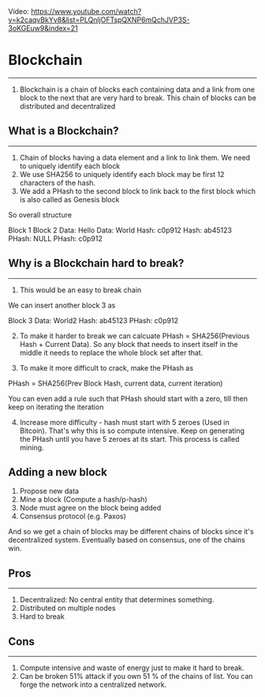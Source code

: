 Video: https://www.youtube.com/watch?v=k2caqvBkYv8&list=PLQnljOFTspQXNP6mQchJVP3S-3oKGEuw9&index=21 

# Blockchain
----------

1. Blockchain is a chain of blocks each containing data and a link from one block to the next that are very hard to break. This chain of blocks can be distributed and decentralized


## What is a Blockchain?
---------------------
1. Chain of blocks having a data element and a link to link them. We need to uniquely identify each block
2. We use SHA256 to uniquely identify each block may be first 12 characters of the hash. 
3. We add a PHash to the second block to link back to the first block which is also called as Genesis block

So overall structure


Block 1                          Block 2
Data: Hello                     Data: World
Hash: c0p912                    Hash: ab45123 
PHash: NULL                     PHash: c0p912






## Why is a Blockchain hard to break?
--------------------------------- 
1. This would be an easy to break chain

We can insert another block 3 as 

Block 3
Data: World2
Hash: ab45123
PHash: c0p912  


2. To make it harder to break we can calcuate PHash = SHA256(Previous Hash + Current Data). So any block that needs to insert itself in the middle it needs to replace the whole block set after that.

3. To make it more difficult to crack, make the PHash as

PHash = SHA256(Prev Block Hash, current data, current iteration)

You can even add a rule such that PHash should start with a zero, till then keep on iterating the iteration

4. Increase more difficulty - hash must start with 5 zeroes (Used in Bitcoin). That's why this is so compute intensive. Keep on generating the PHash until you have 5 zeroes at its start. This process is called mining.

## Adding a new block
1. Propose new data
2. Mine a block (Compute a hash/p-hash)
3. Node must agree on the block being added
4. Consensus protocol (e.g. Paxos)

And so we get a chain of blocks may be different chains of blocks since it's decentralized system. Eventually based on consensus, one of the chains win.

## Pros
----
1. Decentralized: No central entity that determines something.
2. Distributed on multiple nodes
3. Hard to break


## Cons
----
1. Compute intensive and waste of energy just to make it hard to break.
2. Can be broken 51% attack if you own 51 % of the chains of list. You can forge the network into a centralized network.